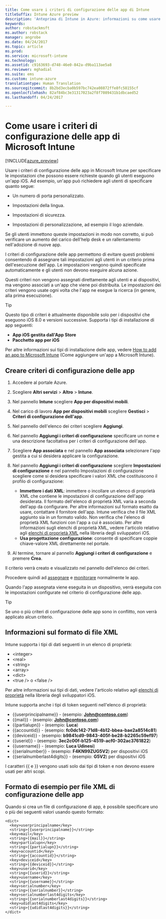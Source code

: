 ```yaml
---
title: Come usare i criteri di configurazione delle app di Intune
titleSuffix: Intune Azure preview
description: 'Anteprima di Intune in Azure: informazioni su come usare i criteri di configurazione delle app per fornire i dati di configurazione a un&quot;app iOS in esecuzione.'
keywords: 
author: robstackmsft
ms.author: robstack
manager: angrobe
ms.date: 04/24/2017
ms.topic: article
ms.prod: 
ms.service: microsoft-intune
ms.technology: 
ms.assetid: c9163693-d748-46e0-842a-d9ba113ae5a8
ms.reviewer: mghadial
ms.suite: ems
ms.custom: intune-azure
translationtype: Human Translation
ms.sourcegitcommit: 8b2bd3ecba0b597bc742ea08872ffe8fc58155cf
ms.openlocfilehash: 82af84bc3e31317023a2f8f7089431b1dbcaed52
ms.lasthandoff: 04/24/2017

---
```


# <a name="how-to-use-microsoft-intune-app-configuration-policies"></a>Come usare i criteri di configurazione delle app di Microsoft Intune

[!INCLUDE[azure_preview](../includes/azure_preview.md)]

Usare i criteri di configurazione delle app in Microsoft Intune per specificare le impostazioni che possono essere richieste quando gli utenti eseguono un'app iOS. Ad esempio, un'app può richiedere agli utenti di specificare quanto segue:

-   Un numero di porta personalizzato.

-   Impostazioni della lingua.

-   Impostazioni di sicurezza.

-   Impostazioni di personalizzazione, ad esempio il logo aziendale.

Se gli utenti immettono queste impostazioni in modo non corretto, si può verificare un aumento del carico dell'help desk e un rallentamento nell'adozione di nuove app.

I criteri di configurazione delle app permettono di evitare questi problemi consentendo di assegnare tali impostazioni agli utenti in un criterio prima dell'esecuzione dell'app. Le impostazioni vengono quindi specificate automaticamente e gli utenti non devono eseguire alcuna azione.

Questi criteri non vengono assegnati direttamente agli utenti e ai dispositivi, ma vengono associati a un'app che viene poi distribuita. Le impostazioni dei criteri vengono usate ogni volta che l'app ne esegue la ricerca (in genere, alla prima esecuzione).

> [!TIP]
> Questo tipo di criteri è attualmente disponibile solo per i dispositivi che eseguono iOS 8.0 e versioni successive. Supporta i tipi di installazione di app seguenti:
>
> -   **App iOS gestita dall'App Store**
> -   **Pacchetto app per iOS**
>
> Per altre informazioni sui tipi di installazione delle app, vedere [How to add an app to Microsoft Intune](/intune-azure/manage-apps/add-apps) (Come aggiungere un'app a Microsoft Intune).

## <a name="create-an-app-configuration-policy"></a>Creare criteri di configurazione delle app

1. Accedere al portale Azure.
2. Scegliere **Altri servizi** > **Altro** > **Intune**.
3. Nel pannello **Intune** scegliere **App per dispositivi mobili**.
1.  Nel carico di lavoro **App per dispositivi mobili** scegliere **Gestisci** > **Criteri di configurazione dell'app**.

2.  Nel pannello dell'elenco dei criteri scegliere **Aggiungi**.

3.  Nel pannello **Aggiungi i criteri di configurazione** specificare un nome e una descrizione facoltativa per i criteri di configurazione dell'app.
4.  Scegliere **App associata** e nel pannello **App associata** selezionare l'app gestita a cui si desidera applicare la configurazione.
5.  Nel pannello **Aggiungi i criteri di configurazione** scegliere **Impostazioni di configurazione** e nel pannello Impostazioni di configurazione scegliere come si desidera specificare i valori XML che costituiscono il profilo di configurazione:
    - **Immettere i dati XML**: immettere o incollare un elenco di proprietà XML che contiene le impostazioni di configurazione dell'app desiderata. Il formato dell'elenco di proprietà XML varia a seconda dell'app da configurare. Per altre informazioni sul formato esatto da usare, contattare il fornitore dell'app.
    Intune verifica che il file XML aggiunto sia in un formato valido. Non verifica che l'elenco di proprietà XML funzioni con l'app a cui è associato.
    Per altre informazioni sugli elenchi di proprietà XML, vedere l'articolo relativo agli [elenchi di proprietà XML](https://developer.apple.com/library/ios/documentation/Cocoa/Conceptual/PropertyLists/UnderstandXMLPlist/UnderstandXMLPlist.html) nella libreria degli sviluppatori iOS.
    - **Usa progettazione configurazione**: consente di specificare coppie chiave-valore XML direttamente nel portale.
8. Al termine, tornare al pannello **Aggiungi i criteri di configurazione** e premere **Crea**.

Il criterio verrà creato e visualizzato nel pannello dell'elenco dei criteri.

Procedere quindi ad [assegnare](deploy-apps.md) e [monitorare](monitor-apps.md) normalmente le app.

Quando l'app assegnata viene eseguita in un dispositivo, verrà eseguita con le impostazioni configurate nel criterio di configurazione delle app.

> [!TIP]
> Se uno o più criteri di configurazione delle app sono in conflitto, non verrà applicato alcun criterio.

## <a name="information-about-the-xml-file-format"></a>Informazioni sul formato di file XML

Intune supporta i tipi di dati seguenti in un elenco di proprietà:

- &lt;integer&gt;
- &lt;real&gt;
- &lt;string&gt;
- &lt;array&gt;
- &lt;dict&gt;
- &lt;true /&gt; o &lt;false /&gt;

Per altre informazioni sui tipi di dati, vedere l'articolo relativo agli [elenchi di proprietà](https://developer.apple.com/library/ios/documentation/Cocoa/Conceptual/PropertyLists/AboutPropertyLists/AboutPropertyLists.html) nella libreria degli sviluppatori iOS.

Intune supporta anche i tipi di token seguenti nell'elenco di proprietà:
- \{\{userprincipalname\}\} - (esempio: **John@contoso.com**)
- \{\{mail\}\} - (esempio: **John@contoso.com**)
- \{\{partialupn\}\} - (esempio: **Luca**)
- \{\{accountid\}\} - (esempio: **fc0dc142-71d8-4b12-bbea-bae2a8514c81**)
- \{\{deviceid\}\} - (esempio: **b9841cd9-9843-405f-be28-b2265c59ef97**)
- \{\{userid\}\} - (esempio: **3ec2c00f-b125-4519-acf0-302ac3761822**)
- \{\{username\}\} - (esempio: **Luca Udinesi**)
- \{\{serialnumber\}\} - (esempio: **F4KN99ZUG5V2**) per dispositivi iOS
- \{\{serialnumberlast4digits\}\} - (esempio: **G5V2**) per dispositivi iOS

I caratteri \{\{ e \}\} vengono usati solo dai tipi di token e non devono essere usati per altri scopi.





## <a name="example-format-for-an-app-configuration-xml-file"></a>Formato di esempio per file XML di configurazione delle app

Quando si crea un file di configurazione di app, è possibile specificare uno o più dei seguenti valori usando questo formato:

```
<dict>
  <key>userprincipalname</key>
  <string>{{userprincipalname}}</string>
  <key>mail</key>
  <string>{{mail}}</string>
  <key>partialupn</key>
  <string>{{partialupn}}</string>
  <key>accountid</key>
  <string>{{accountid}}</string>
  <key>deviceid</key>
  <string>{{deviceid}}</string>
  <key>userid</key>
  <string>{{userid}}</string>
  <key>username</key>
  <string>{{username}}</string>
  <key>serialnumber</key>
  <string>{{serialnumber}}</string>
  <key>serialnumberlast4digits</key>
  <string>{{serialnumberlast4digits}}</string>
  <key>udidlast4digits</key>
  <string>{{udidlast4digits}}</string>
</dict>

```

